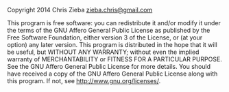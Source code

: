 Copyright 2014 Chris Zieba <zieba.chris@gmail.com>

This program is free software: you can redistribute it and/or modify it under the terms of the GNU
Affero General Public License as published by the Free Software Foundation, either version 3 of the
License, or (at your option) any later version.
This program is distributed in the hope that it will be useful, but WITHOUT ANY WARRANTY;
without even the implied warranty of MERCHANTABILITY or FITNESS FOR A PARTICULAR
PURPOSE. See the GNU Affero General Public License for more details. You should have received a
copy of the GNU Affero General Public License along with this program. If not, see
<http://www.gnu.org/licenses/>.